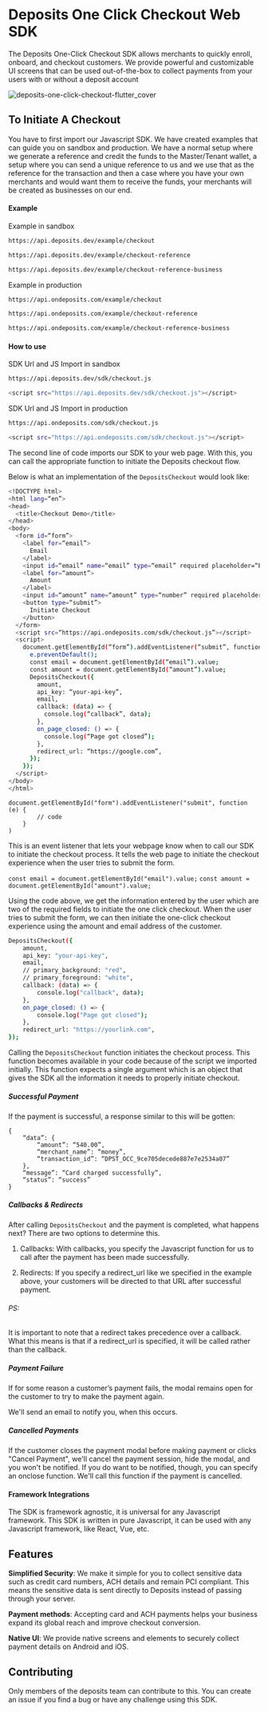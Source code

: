 # Deposits One Click Checkout Web SDK



The Deposits One-Click Checkout SDK allows merchants to quickly enroll, onboard, and checkout customers. We provide powerful and customizable UI screens that can be used out-of-the-box to collect payments from your users with or without a deposit account

  

![deposits-one-click-checkout-flutter_cover](https://assets.ondeposits.com/img/checkout/sdk-banner-js.png)

  

## To Initiate A Checkout
You have to first import our Javascript SDK. We have created examples that can guide you on sandbox and production. We have a normal setup where we generate a reference and credit the funds to the Master/Tenant wallet, a setup where you can send a unique reference to us and we use that as the reference for the transaction and then a case where you have your own merchants and would want them to receive the funds, your merchants will be created as businesses on our end.

#### Example

Example in sandbox
```sh
https://api.deposits.dev/example/checkout
```
```sh
https://api.deposits.dev/example/checkout-reference
```
```sh
https://api.deposits.dev/example/checkout-reference-business
```
Example in production
```sh
https://api.ondeposits.com/example/checkout
```
```sh
https://api.ondeposits.com/example/checkout-reference
```
```sh
https://api.ondeposits.com/example/checkout-reference-business
```

#### How to use

SDK Url and JS Import in sandbox
```sh
https://api.deposits.dev/sdk/checkout.js

<script src="https://api.deposits.dev/sdk/checkout.js"></script>
```
SDK Url and JS Import in production
```sh
https://api.ondeposits.com/sdk/checkout.js

<script src="https://api.ondeposits.com/sdk/checkout.js"></script>
```

The second line of code imports our SDK to your web page. With this, you can call the appropriate function to initiate the Deposits checkout flow.
  

Below is what an implementation of the `DepositsCheckout` would look like:

```sh
<!DOCTYPE html>
<html lang=“en”>
<head>
  <title>Checkout Demo</title>
</head>
<body>
  <form id=“form”>
    <label for=“email”>
      Email
    </label>
    <input id=“email” name=“email” type=“email” required placeholder=“Enter your email address” />
    <label for=“amount”>
      Amount
    </label>
    <input id=“amount” name=“amount” type=“number” required placeholder=“Enter a valid amount” />
    <button type=“submit”>
      Initiate Checkout
    </button>
  </form>
  <script src=“https://api.ondeposits.com/sdk/checkout.js”></script>
  <script>
    document.getElementById(“form”).addEventListener(“submit”, function (e) {
      e.preventDefault();
      const email = document.getElementById(“email”).value;
      const amount = document.getElementById(“amount”).value;
      DepositsCheckout({
        amount,
        api_key: “your-api-key”,
        email,
        callback: (data) => {
          console.log(“callback”, data);
        },
        on_page_closed: () => {
          console.log(“Page got closed”);
        },
        redirect_url: “https://google.com”,
      });
    });
  </script>
</body>
</html>

```

```
document.getElementById("form").addEventListener("submit", function (e) {
        // code
    }
)
```

This is an event listener that lets your webpage know when to call our SDK to initiate the checkout process. It tells the web page to initiate the checkout experience when the user tries to submit the form.

`const email = document.getElementById("email").value;`
`const amount = document.getElementById("amount").value;`

Using the code above, we get the information entered by the user which are two of the required fields to initiate the one click checkout. When the user tries to submit the form, we can then initiate the one-click checkout experience using the amount and email address of the customer.



```sh
DepositsCheckout({
    amount,
    api_key: "your-api-key",
    email,
    // primary_background: "red",
    // primary_foreground: "white",
    callback: (data) => {
        console.log("callback", data);
    },
    on_page_closed: () => {
        console.log("Page got closed");
    },
    redirect_url: "https://yourlink.com",
});
```

Calling the `DepositsCheckout` function initiates the checkout process. This function becomes available in your code because of the script we imported initially. This function expects a single argument which is an object that gives the SDK all the information it needs to properly initiate checkout.
  
##### Successful Payment
If the payment is successful, a response similar to this will be gotten:

```
{
	“data”: {
		“amount”: “540.00”,
		“merchant_name”: “money”,
		“transaction_id”: “DPST_OCC_9ce705decede887e7e2534a07”
	},
	“message”: “Card charged successfully”,
	“status”: “success”
}
```

##### Callbacks & Redirects
After calling `DepositsCheckout` and the payment is completed, what happens next?
There are two options to determine this.

1. Callbacks: With callbacks, you specify the Javascript function for us to call after the payment has been made successfully.

2. Redirects: If you specify a redirect_url like we specified in the example above, your customers will be directed to that URL after successful payment.

###### PS: 
It is important to note that a redirect takes precedence over a callback. What this means is that if a redirect_url is specified, it will be called rather than the callback.

##### Payment Failure
If for some reason a customer’s payment fails, the modal remains open for the customer to try to make the payment again.

We'll send an email to notify you, when this occurs.

##### Cancelled Payments
If the customer closes the payment modal before making payment or clicks "Cancel Payment", we'll cancel the payment session, hide the modal, and you won't be notified. If you do want to be notified, though, you can specify an onclose function. We'll call this function if the payment is cancelled.

  
#### Framework Integrations
The SDK is framework agnostic, it is universal for any Javascript framework. This SDK is written in pure Javascript, it can be used with any Javascript framework, like React, Vue, etc.
  

## Features

**Simplified Security**: We make it simple for you to collect sensitive data such as credit card numbers, ACH details and remain PCI compliant. This means the sensitive data is sent directly to Deposits instead of passing through your server.

  

**Payment methods**: Accepting card and ACH payments helps your business expand its global reach and improve checkout conversion.

  

**Native UI**: We provide native screens and elements to securely collect payment details on Android and iOS.

  

## Contributing

Only members of the deposits team can contribute to this. You can create an issue if you find a bug or have any challenge using this SDK.
